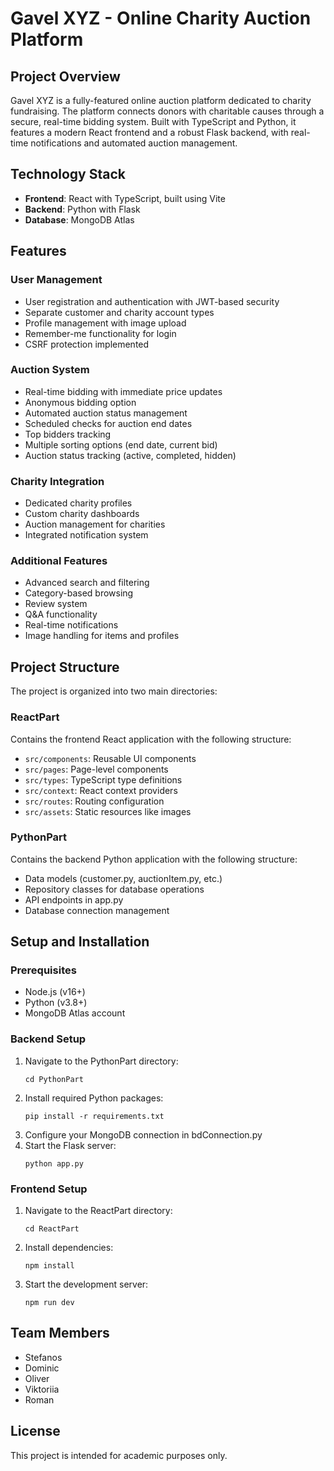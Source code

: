 # Gavel XYZ - Online Charity Auction Platform

## Project Overview
Gavel XYZ is a fully-featured online auction platform dedicated to charity fundraising. The platform connects donors with charitable causes through a secure, real-time bidding system. Built with TypeScript and Python, it features a modern React frontend and a robust Flask backend, with real-time notifications and automated auction management.

## Technology Stack
- **Frontend**: React with TypeScript, built using Vite
- **Backend**: Python with Flask
- **Database**: MongoDB Atlas

## Features
### User Management
- User registration and authentication with JWT-based security
- Separate customer and charity account types
- Profile management with image upload
- Remember-me functionality for login
- CSRF protection implemented

### Auction System
- Real-time bidding with immediate price updates
- Anonymous bidding option
- Automated auction status management
- Scheduled checks for auction end dates
- Top bidders tracking
- Multiple sorting options (end date, current bid)
- Auction status tracking (active, completed, hidden)

### Charity Integration
- Dedicated charity profiles
- Custom charity dashboards
- Auction management for charities
- Integrated notification system

### Additional Features
- Advanced search and filtering
- Category-based browsing
- Review system
- Q&A functionality
- Real-time notifications
- Image handling for items and profiles

## Project Structure
The project is organized into two main directories:

### ReactPart
Contains the frontend React application with the following structure:
- `src/components`: Reusable UI components
- `src/pages`: Page-level components
- `src/types`: TypeScript type definitions
- `src/context`: React context providers
- `src/routes`: Routing configuration
- `src/assets`: Static resources like images

### PythonPart
Contains the backend Python application with the following structure:
- Data models (customer.py, auctionItem.py, etc.)
- Repository classes for database operations
- API endpoints in app.py
- Database connection management

## Setup and Installation

### Prerequisites
- Node.js (v16+)
- Python (v3.8+)
- MongoDB Atlas account

### Backend Setup
1. Navigate to the PythonPart directory:
   ```
   cd PythonPart
   ```
2. Install required Python packages:
   ```
   pip install -r requirements.txt
   ```
3. Configure your MongoDB connection in bdConnection.py
4. Start the Flask server:
   ```
   python app.py
   ```

### Frontend Setup
1. Navigate to the ReactPart directory:
   ```
   cd ReactPart
   ```
2. Install dependencies:
   ```
   npm install
   ```
3. Start the development server:
   ```
   npm run dev
   ```

## Team Members
- Stefanos
- Dominic
- Oliver
- Viktoriia
- Roman

## License
This project is intended for academic purposes only.
